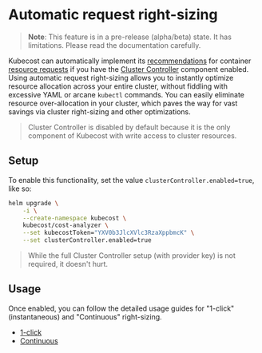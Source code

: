 # Automatic request right-sizing

> **Note**: This feature is in a pre-release (alpha/beta) state. It has limitations. Please read the documentation carefully.

Kubecost can automatically implement its [recommendations](https://github.com/kubecost/docs/blob/main/api-request-right-sizing.md) for container
[resource requests](https://kubernetes.io/docs/concepts/configuration/manage-resources-containers/#requests-and-limits) if you have the [Cluster Controller](https://github.com/kubecost/docs/blob/main/controller.md) component
enabled. Using automatic request right-sizing allows you to instantly
optimize resource allocation across your entire cluster, without fiddling with
excessive YAML or arcane `kubectl` commands. You can easily eliminate resource
over-allocation in your cluster, which paves the way for vast savings via
cluster right-sizing and other optimizations.

> Cluster Controller is disabled by default because it is the only component of
> Kubecost with write access to cluster resources.

## Setup

To enable this functionality, set the value `clusterController.enabled=true`, like so:
```sh
helm upgrade \
    -i \
    --create-namespace kubecost \
    kubecost/cost-analyzer \
    --set kubecostToken="YXV0b3JlcXVlc3RzaXppbmcK" \
    --set clusterController.enabled=true
```

> While the full Cluster Controller setup (with provider key) is not required,
> it doesn't hurt.

## Usage

Once enabled, you can follow the detailed usage guides for "1-click" (instantaneous) and "Continuous" right-sizing.

- [1-click](https://github.com/kubecost/docs/blob/main/guide-one-click-request-sizing.md)
- [Continuous](https://github.com/kubecost/docs/blob/main/continuous-request-sizing.md)

